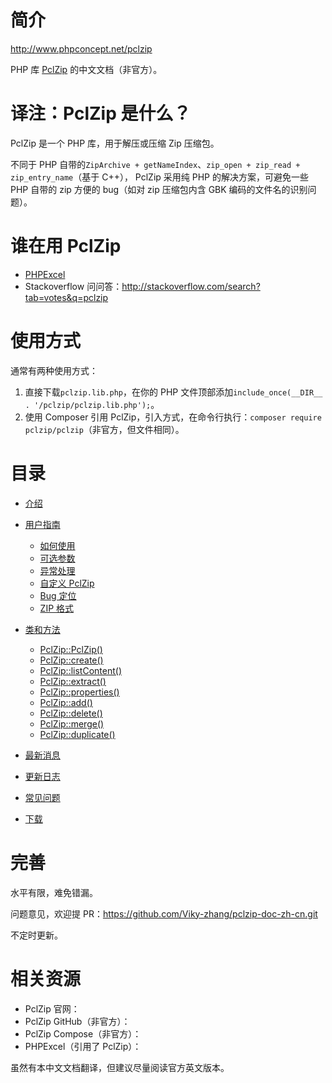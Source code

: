 
# 简介
http://www.phpconcept.net/pclzip

PHP 库 [PclZip](http://www.phpconcept.net/pclzip) 的中文文档（非官方）。



# 译注：PclZip 是什么？
PclZip 是一个 PHP 库，用于解压或压缩 Zip 压缩包。
 
不同于 PHP 自带的`ZipArchive + getNameIndex`、`zip_open + zip_read + zip_entry_name`（基于 C++），
PclZip 采用纯 PHP 的解决方案，可避免一些 PHP 自带的 zip 方便的 bug（如对 zip 压缩包内含 GBK 编码的文件名的识别问题）。



# 谁在用 PclZip
- [PHPExcel](https://github.com/PHPOffice/PHPExcel/search?utf8=✓&q=pclzip&type=)
- Stackoverflow 问问答：http://stackoverflow.com/search?tab=votes&q=pclzip



# 使用方式
通常有两种使用方式：
1. 直接下载`pclzip.lib.php`，在你的 PHP 文件顶部添加`include_once(__DIR__ . '/pclzip/pclzip.lib.php');`。
1. 使用 Composer 引用 PclZip，引入方式，在命令行执行：`composer require pclzip/pclzip`（非官方，但文件相同）。



# 目录
* [介绍](top/home.md)

* [用户指南](user_guide/introduction.md)
  * [如何使用](user_guide/how_it_works.md)
  * [可选参数](user_guide/optional_arguments.md)
  * [异常处理](user_guide/error_handling.md)
  * [自定义 PclZip](user_guide/customizing_pclzip.md)
  * [Bug 定位](user_guide/troubleshooting_pclzip.md)
  * [ZIP 格式](user_guide/zip_format.md)

* [类和方法](class_methods/home.md)
  * [PclZip::PclZip()](class_methods/pclzip.md)
  * [PclZip::create()](class_methods/create.md)
  * [PclZip::listContent()](class_methods/list_content.md)
  * [PclZip::extract()](class_methods/extract.md)
  * [PclZip::properties()](class_methods/properties.md)
  * [PclZip::add()](class_methods/add.md)
  * [PclZip::delete()](class_methods/delete.md)
  * [PclZip::merge()](class_methods/merge.md)
  * [PclZip::duplicate()](class_methods/duplicate.md)
  

* [最新消息](top/news.md)

* [更新日志](top/release_notes.md)

* [常见问题](top/faq.md)

* [下载](top/downloads.md)


# 完善
水平有限，难免错漏。

问题意见，欢迎提 PR：https://github.com/Viky-zhang/pclzip-doc-zh-cn.git


不定时更新。


# 相关资源
- PclZip 官网：
- PclZip GitHub（非官方）：
- PclZip Compose（非官方）：
- PHPExcel（引用了 PclZip）：

虽然有本中文文档翻译，但建议尽量阅读官方英文版本。
 